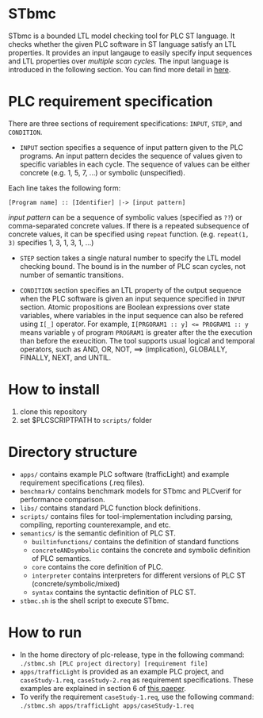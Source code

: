 STbmc
==========
STbmc is a bounded LTL model checking tool for PLC ST language.
It checks whether the given PLC software in ST language satisfy an LTL properties.
It provides an input langauge to easily specify input sequences and LTL properties over *multiple scan cycles*.
The input language is introduced in the following section.
You can find more detail in [here](https://dl.acm.org/doi/abs/10.1145/3563822.3568016).



PLC requirement specification
==========
There are three sections of requirement specifications: `INPUT`, `STEP`, and `CONDITION`.

* `INPUT` section specifies a sequence of input pattern given to the PLC programs.
An input pattern decides the sequence of values given to specific variables in each cycle.
The sequence of values can be either concrete (e.g. 1, 5, 7, ...) or symbolic (unspecified).

Each line takes the following form:

```[Program name] :: [Identifier] |-> [input pattern]```

*input pattern* can be a sequence of symbolic values (specified as `??`)
or comma-separated concrete values. If there is a repeated subsequence of concrete values,
it can be specified using `repeat` function. (e.g. `repeat(1, 3)` specifies 1, 3, 1, 3, 1, ...)


* `STEP` section takes a single natural number to specify the LTL model checking bound.
The bound is in the number of PLC scan cycles, not number of semantic transitions.

* `CONDITION` section specifies an LTL property of the output sequence 
when the PLC software is given an input sequence specified in `INPUT` section.
Atomic propositions are Boolean expressions over state variables,
where variables in the input sequence can also be refered using `I[_]` operator.
For example, `I[PRGORAM1 :: y] <= PROGRAM1 :: y` means variable `y` of program `PROGRAM1`
is greater after the the execution than before the exeucition.
The tool supports usual logical and temporal operators, such
as AND, OR, NOT, ==> (implication), GLOBALLY, FINALLY, NEXT,
and UNTIL.


How to install
==========
1. clone this repository
2. set $PLCSCRIPTPATH to `scripts/` folder 

Directory structure
==========
* `apps/` contains example PLC software (trafficLight) and example requirement specifications (.req files).
* `benchmark/` contains benchmark models for STbmc and PLCverif for performance comparison.
* `libs/` contains standard PLC function block definitions.
* `scripts/` contains files for tool-implementation including parsing, compiling, reporting counterexample, and etc.
* `semantics/` is the semantic definition of PLC ST.
  - `builtinfunctions/` contains the definition of standard functions
  - `concreteANDsymbolic` contains the concrete and symbolic definition of PLC semantics.
  - `core` contains the core definition of PLC.
  - `interpreter` contains interpreters for different versions of PLC ST (concrete/symbolic/mixed)
  - `syntax` contains the syntactic definition of PLC ST.
* `stbmc.sh` is the shell script to execute STbmc.

How to run
==========
* In the home directory of plc-release, type in the following command:
```./stbmc.sh [PLC project directory] [requirement file]```
* `apps/trafficLight` is provided as an example PLC project, 
   and `caseStudy-1.req`, `caseStudy-2.req` as requirement specifications.
   These examples are explained in section 6 of [this paeper](https://dl.acm.org/doi/abs/10.1145/3563822.3568016).
* To verify the requirement `caseStudy-1.req`, use the following command:
```./stbmc.sh apps/trafficLight apps/caseStudy-1.req```




